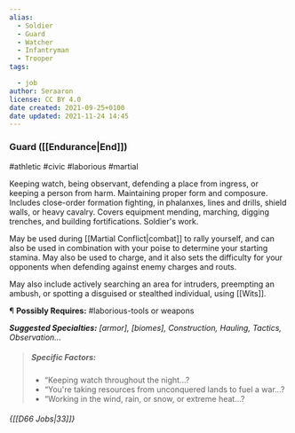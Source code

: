 ```yaml
---
alias:
  - Soldier
  - Guard
  - Watcher
  - Infantryman
  - Trooper
tags:

  - job
author: Seraaron
license: CC BY 4.0
date created: 2021-09-25+0100
date updated: 2021-11-24 14:45
---
```


### Guard ([[Endurance|End]])

#athletic #civic #laborious #martial

Keeping watch, being observant, defending a place from ingress, or keeping a person from harm. Maintaining proper form and composure. Includes close-order formation fighting, in phalanxes, lines and drills, shield walls, or heavy cavalry. Covers equipment mending, marching, digging trenches, and building fortifications. Soldier's work.

May be used during [[Martial Conflict|combat]] to rally yourself, and can also be used in combination with your poise to determine your starting stamina. May also be used to charge, and it also sets the difficulty for your opponents when defending against enemy charges and routs.

May also include actively searching an area for intruders, preempting an ambush, or spotting a disguised or stealthed individual, using [[Wits]].

¶ **Possibly Requires:** #laborious-tools or weapons

_**Suggested Specialties:** [armor], [biomes], Construction, Hauling, Tactics, Observation..._

> ##### Specific Factors:
>
> - “Keeping watch throughout the night...?
> - “You're taking resources from unconquered lands to fuel a war...?
> - “Working in the wind, rain, or snow, or extreme heat...?

###### {[[D66 Jobs|33]]}
